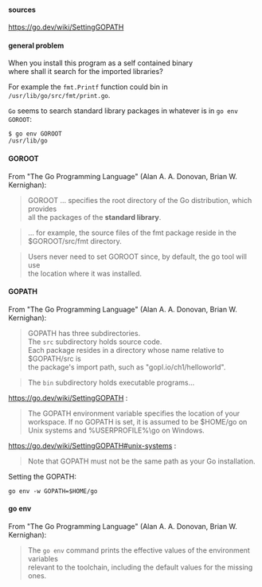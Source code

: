 #### sources

https://go.dev/wiki/SettingGOPATH

#### general problem

When you install this program as a self contained binary \
where shall it search for the imported libraries?

For example the `fmt.Printf` function could bin in \
`/usr/lib/go/src/fmt/print.go`.

`Go` seems to search standard library packages in whatever is in `go env GOROOT`:
```
$ go env GOROOT
/usr/lib/go
```

#### GOROOT

From "The Go Programming Language" (Alan A. A. Donovan, Brian W. Kernighan):
> GOROOT ... specifies the root directory of the Go distribution, which provides \
all the packages of the **standard library**.

> ... for example, the source files of the fmt package reside in the \
$GOROOT/src/fmt directory.

> Users never need to set GOROOT since, by default, the go tool will use \
the location where it was installed.

#### GOPATH

From "The Go Programming Language" (Alan A. A. Donovan, Brian W. Kernighan):
> GOPATH has three subdirectories.\
The `src` subdirectory holds source code.\
Each package resides in a directory whose name relative to $GOPATH/src is \
the package's import path, such as "gopl.io/ch1/helloworld".

> The `bin` subdirectory holds executable programs...

https://go.dev/wiki/SettingGOPATH :
> The GOPATH environment variable specifies the location of your workspace. If no GOPATH is set, it is assumed to be $HOME/go on Unix systems and %USERPROFILE%\go on Windows.

https://go.dev/wiki/SettingGOPATH#unix-systems :
> Note that GOPATH must not be the same path as your Go installation.

Setting the GOPATH:
```
go env -w GOPATH=$HOME/go
```

#### go env

From "The Go Programming Language" (Alan A. A. Donovan, Brian W. Kernighan):
> The `go env` command prints the effective values of the environment variables \
relevant to the toolchain, including the default values for the missing ones.
